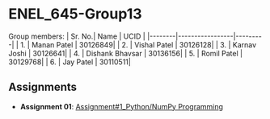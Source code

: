 # ENEL_645-Group13

Group members:
| Sr. No.| Name            | UCID    | 
|--------|-----------------|---------|
| 1.     | Manan Patel     | 30126849|
| 2.     | Vishal Patel    | 30126128|
| 3.     | Karnav Joshi    | 30126641|
| 4.     | Dishank Bhavsar | 30136156|
| 5.     | Romil Patel     | 30129768|
| 6.     | Jay Patel       | 30110511|

## Assignments
- **Assignment 01**: [Assignment#1_Python/NumPy Programming](Assignment/Assignment_1.ipynb)
